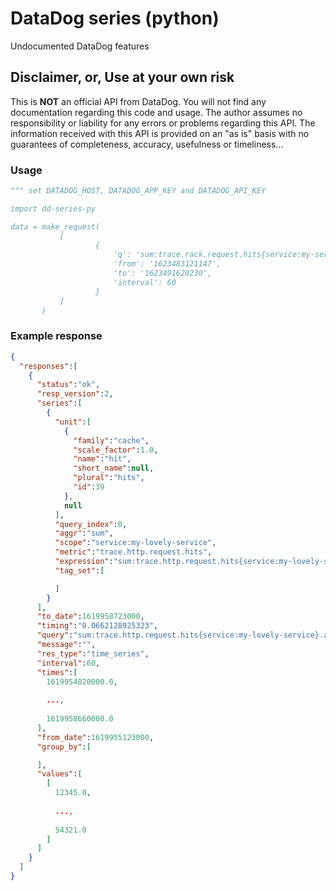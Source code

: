 # DataDog series (python)
Undocumented DataDog features

## Disclaimer, or, Use at your own risk

This is **NOT** an official API from DataDog. You will not find any documentation regarding this code and usage.
The author assumes no responsibility or liability for any errors or problems regarding this API.
The information received with this API is provided on an "as is" basis with no guarantees of completeness, accuracy, usefulness or timeliness...

### Usage

```python
""" set DATADOG_HOST, DATADOG_APP_KEY and DATADOG_API_KEY

import dd-series-py

data = make_request(
           [
                   {
                       'q': 'sum:trace.rack.request.hits{service:my-service}.as_count()',
                       'from': '1623483121147',
                       'to': '1623491620230',
                       'interval': 60
                   }
           ]
       )
```


### Example response

```json
{
  "responses":[
    {
      "status":"ok",
      "resp_version":2,
      "series":[
        {
          "unit":[
            {
              "family":"cache",
              "scale_factor":1.0,
              "name":"hit",
              "short_name":null,
              "plural":"hits",
              "id":39
            },
            null
          ],
          "query_index":0,
          "aggr":"sum",
          "scope":"service:my-lovely-service",
          "metric":"trace.http.request.hits",
          "expression":"sum:trace.http.request.hits{service:my-lovely-service}.as_count()",
          "tag_set":[

          ]
        }
      ],
      "to_date":1619958723000,
      "timing":"0.0662128925323",
      "query":"sum:trace.http.request.hits{service:my-lovely-service}.as_count()",
      "message":"",
      "res_type":"time_series",
      "interval":60,
      "times":[
        1619954820000.0,
        
        ...,
        
        1619958660000.0
      ],
      "from_date":1619955123000,
      "group_by":[

      ],
      "values":[
        [
          12345.0,
          
          ...,
          
          54321.0
        ]
      ]
    }
  ]
}

```

